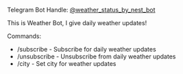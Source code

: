 Telegram Bot Handle: [@weather_status_by_nest_bot](https://t.me/weather_status_by_nest_bot)

This is Weather Bot, I give daily weather updates!

Commands:
* /subscribe - Subscribe for daily weather updates
* /unsubscribe - Unsubscribe from daily weather updates
* /city <city> - Set city for weather updates

